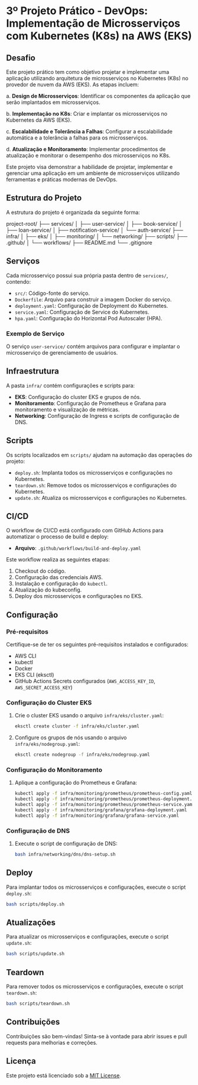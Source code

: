 # 3º Projeto Prático - DevOps: Implementação de Microsserviços com Kubernetes (K8s) na AWS (EKS)

## Desafio

Este projeto prático tem como objetivo projetar e implementar uma aplicação utilizando arquitetura de microsserviços no Kubernetes (K8s) no provedor de nuvem da AWS (EKS). As etapas incluem:

a. **Design de Microsserviços**: Identificar os componentes da aplicação que serão implantados em microsserviços.

b. **Implementação no K8s**: Criar e implantar os microsserviços no Kubernetes da AWS (EKS).

c. **Escalabilidade e Tolerância a Falhas**: Configurar a escalabilidade automática e a tolerância a falhas para os microsserviços.

d. **Atualização e Monitoramento**: Implementar procedimentos de atualização e monitorar o desempenho dos microsserviços no K8s.

Este projeto visa demonstrar a habilidade de projetar, implementar e gerenciar uma aplicação em um ambiente de microsserviços utilizando ferramentas e práticas modernas de DevOps.

## Estrutura do Projeto

A estrutura do projeto é organizada da seguinte forma:

project-root/
├── services/
│   ├── user-service/
│   ├── book-service/
│   ├── loan-service/
│   ├── notification-service/
│   └── auth-service/
├── infra/
│   ├── eks/
│   ├── monitoring/
│   └── networking/
├── scripts/
├── .github/
│   └── workflows/
├── README.md
└── .gitignore

## Serviços

Cada microsserviço possui sua própria pasta dentro de `services/`, contendo:

- `src/`: Código-fonte do serviço.
- `Dockerfile`: Arquivo para construir a imagem Docker do serviço.
- `deployment.yaml`: Configuração de Deployment do Kubernetes.
- `service.yaml`: Configuração de Service do Kubernetes.
- `hpa.yaml`: Configuração do Horizontal Pod Autoscaler (HPA).

### Exemplo de Serviço

O serviço `user-service/` contém arquivos para configurar e implantar o microsserviço de gerenciamento de usuários.

## Infraestrutura

A pasta `infra/` contém configurações e scripts para:

- **EKS**: Configuração do cluster EKS e grupos de nós.
- **Monitoramento**: Configuração de Prometheus e Grafana para monitoramento e visualização de métricas.
- **Networking**: Configuração de Ingress e scripts de configuração de DNS.

## Scripts

Os scripts localizados em `scripts/` ajudam na automação das operações do projeto:

- `deploy.sh`: Implanta todos os microsserviços e configurações no Kubernetes.
- `teardown.sh`: Remove todos os microsserviços e configurações do Kubernetes.
- `update.sh`: Atualiza os microsserviços e configurações no Kubernetes.

## CI/CD

O workflow de CI/CD está configurado com GitHub Actions para automatizar o processo de build e deploy:

- **Arquivo**: `.github/workflows/build-and-deploy.yaml`

Este workflow realiza as seguintes etapas:

1. Checkout do código.
2. Configuração das credenciais AWS.
3. Instalação e configuração do `kubectl`.
4. Atualização do kubeconfig.
5. Deploy dos microsserviços e configurações no EKS.

## Configuração

### Pré-requisitos

Certifique-se de ter os seguintes pré-requisitos instalados e configurados:

- AWS CLI
- kubectl
- Docker
- EKS CLI (eksctl)
- GitHub Actions Secrets configurados (`AWS_ACCESS_KEY_ID`, `AWS_SECRET_ACCESS_KEY`)

### Configuração do Cluster EKS

1. Crie o cluster EKS usando o arquivo `infra/eks/cluster.yaml`:
   ```sh
   eksctl create cluster -f infra/eks/cluster.yaml
   ```

2. Configure os grupos de nós usando o arquivo `infra/eks/nodegroup.yaml`:
   ```sh
   eksctl create nodegroup -f infra/eks/nodegroup.yaml
   ```

### Configuração do Monitoramento

1. Aplique a configuração do Prometheus e Grafana:
   ```sh
   kubectl apply -f infra/monitoring/prometheus/prometheus-config.yaml
   kubectl apply -f infra/monitoring/prometheus/prometheus-deployment.yaml
   kubectl apply -f infra/monitoring/prometheus/prometheus-service.yaml
   kubectl apply -f infra/monitoring/grafana/grafana-deployment.yaml
   kubectl apply -f infra/monitoring/grafana/grafana-service.yaml
   ```

### Configuração de DNS

1. Execute o script de configuração de DNS:
   ```sh
   bash infra/networking/dns/dns-setup.sh
   ```

## Deploy

Para implantar todos os microsserviços e configurações, execute o script `deploy.sh`:

```sh
bash scripts/deploy.sh
```

## Atualizações

Para atualizar os microsserviços e configurações, execute o script `update.sh`:

```sh
bash scripts/update.sh
```

## Teardown

Para remover todos os microsserviços e configurações, execute o script `teardown.sh`:

```sh
bash scripts/teardown.sh
```

## Contribuições

Contribuições são bem-vindas! Sinta-se à vontade para abrir issues e pull requests para melhorias e correções.

## Licença

Este projeto está licenciado sob a [MIT License](LICENSE).
